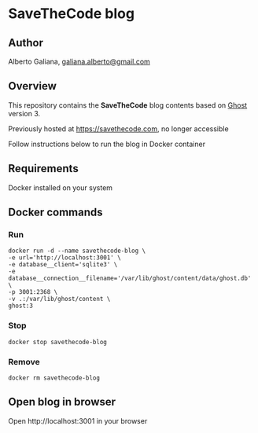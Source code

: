 # SaveTheCode blog

## Author

Alberto Galiana, galiana.alberto@gmail.com

## Overview

This repository contains the **SaveTheCode** blog contents based on [Ghost](https://ghost.org) version 3.

Previously hosted at https://savethecode.com, no longer accessible

Follow instructions below to run the blog in Docker container

## Requirements

Docker installed on your system

## Docker commands

### Run

```
docker run -d --name savethecode-blog \
-e url='http://localhost:3001' \
-e database__client='sqlite3' \
-e database__connection__filename='/var/lib/ghost/content/data/ghost.db' \
-p 3001:2368 \
-v .:/var/lib/ghost/content \
ghost:3
```

### Stop

```
docker stop savethecode-blog
```

### Remove

```
docker rm savethecode-blog
```

## Open blog in browser

Open http://localhost:3001 in your browser
